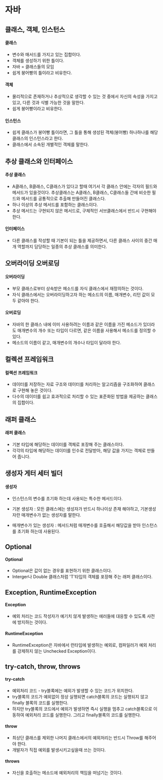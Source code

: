 # 자바
## 클래스, 객체, 인스턴스
#### 클래스
- 변수와 매서드를 가지고 있는 집합이다.
- 객체를 생성하기 위한 틀이다.
- 자바 = 클래스들의 모임
- 쉽게 붕어빵의 틀이라고 비유한다.
#### 객체
- 물리적으로 존재하거나 추상적으로 생각할 수 있는 것 중에서 자신의 속성을 가지고 있고, 다른 것과 식별 가능한 것을 말한다.
- 쉽게 붕어빵이라고 비유한다.
#### 인스턴스
- 쉽게 클래스가 붕어빵 틀이라면, 그 틀을 통해 생성된 객체(붕어빵) 하나하나를 해당 클래스의 인스턴스라고 한다.
- 클래스에서 소속된 개별적인 객체를 말한다.
## 추상 클래스와 인터페이스
#### 추상 클래스
-  A클래스, B클래스, C클래스가 있다고 할때 여기서 각 클래스 안에는 각자의 필드와 메서드가 있을것이다. 추상클래스는 A클래스, B클래스, C클래스들 간에 비슷한 필드와 메서드를 공통적으로 추출해 만들어진 클래스다.
- 하나 이상의 추상 메서드를 포함하는 클래스이다.
- 추상 메서드는 구현되지 않은 메서드로, 구체적인 서브클래스에서 반드시 구현해야 한다.
#### 인터페이스
- 다른 클래스를 작성할 때 기본이 되는 틀을 제공하면서, 다른 클래스 사이의 중간 매개 역할까지 담당하는 일종의 추상 클래스를 의미한다.
## 오버라이딩 오버로딩
#### 오버라이딩
- 부모 클래스로부터 상속받은 메소드를 자식 클래스에서 재정의하는 것이다.
- 자식 클래스에서는 오버라이딩하고자 하는 메소드의 이름, 매개변수, 리턴 값이 모두 같아야 한다.
#### 오버로딩
- 자바의 한 클래스 내에 이미 사용하려는 이름과 같은 이름을 가진 메소드가 있더라도 매개변수의 개수 또는 타입이 다르면, 같은 이름을 사용해서 메소드를 정의할 수 있다.
- 메소드의 이름이 같고, 매개변수의 개수나 타입이 달라야 한다.
## 컬렉션 프레임워크
#### 컬렉션 프레임워크
- 데이터를 저장하는 자료 구조와 데이터를 처리하는 알고리즘을 구조화하여 클래스로 구현해 놓은 것이다.
- 다수의 데이터를 쉽고 효과적으로 처리할 수 있는 표준화된 방법을 제공하는 클래스의 집합이다.
## 래퍼 클래스
#### 래퍼 클래스
- 기본 타입에 해당하는 데이터를 객체로 포장해 주는 클래스이다.
- 각각의 타입에 해당하는 데이터를 인수로 전달받아, 해당 값을 가지는 객체로 만들어 줍니다.
## 생성자 게터 세터 빌더
#### 생성자
- 인스턴스의 변수를 초기화 하는데 사용되는 특수한 메서드이다.

- 기본 생성자 : 모든 클래스에는 생성자가 반드시 하나이상 존재 해야하고, 기본생성자란 매개변수가 없는 생성자를 말한다.

- 매개변수가 있는 생성자 : 메서드처럼 매개변수를 호출해서 해당값을 받아 인스턴스를 초기화 하는데 사용된다.
## Optional
#### Optional
- Optional은 값이 없는 경우를 표현하기 위한 클래스이다.
- Interger나 Double 클래스처럼 'T'타입의 객체를 포장해 주는 래퍼 클래스이다.
## Exception, RuntimeException
#### Exception
- 예외 처리는 코드 작성자가 예기치 않게 발생하는 에러들에 대응할 수 있도록 사전에 방지하는 것이다.
#### RuntimeException
- RuntimeException은 자바에서 런타임에 발생하는 예외로, 컴파일러가 예외 처리를 강제하지 않는 Unchecked Exception이다.
## try-catch, throw, throws
#### try-catch
- 예외처리 코드 - try블록에는 예외가 발생할 수 있는 코드가 위치한다.
- try블록의 코드가 예외없이 정상 실행되면 catch블록의 코드는 실행되지 않고 finally 블록의 코드를 실행한다.
- 하지만 try블록의 코드에서 예외가 발생하면 즉시 실행을 멈추고 catch블록으로 이동하여 예외처리 코드를 실행한다. 그리고 finally블록의 코드를 실행한다.
#### throw
- 최상단 클래스를 제외한 나머지 클래스에서의 예외처리는 반드시 Throw를 해주어야 한다.
- 개발자가 직접 예외를 발생시키고싶을때 쓰는 것이다.
#### throws
- 자신을 호출하는 메소드에 예외처리의 책임을 떠넘기는 것이다.